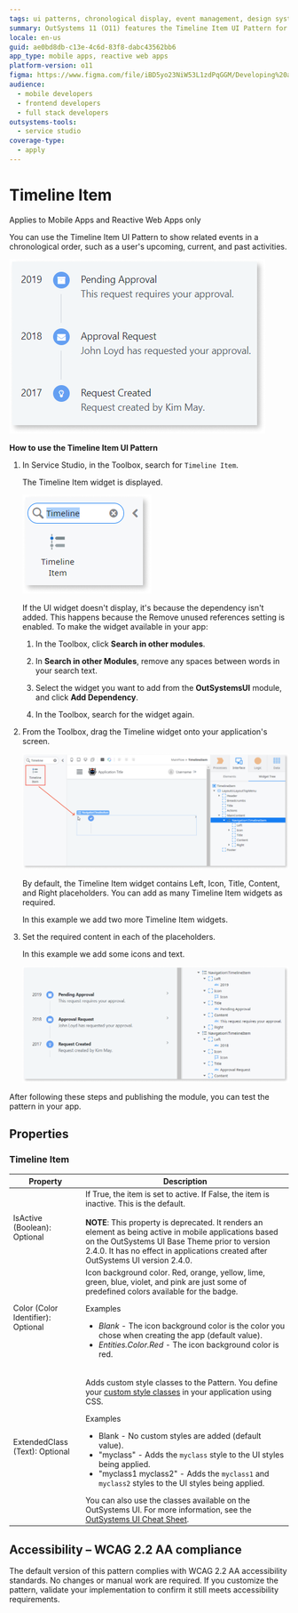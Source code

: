 ```yaml
---
tags: ui patterns, chronological display, event management, design systems, user interface
summary: OutSystems 11 (O11) features the Timeline Item UI Pattern for displaying events in chronological order in Mobile Apps and Reactive Web Apps.
locale: en-us
guid: ae0bd8db-c13e-4c6d-83f8-dabc43562bb6
app_type: mobile apps, reactive web apps
platform-version: o11
figma: https://www.figma.com/file/iBD5yo23NiW53L1zdPqGGM/Developing%20an%20Application?node-id=218:0
audience:
  - mobile developers
  - frontend developers
  - full stack developers
outsystems-tools:
  - service studio
coverage-type:
  - apply
---
```


# Timeline Item

<div class="info" markdown="1">

Applies to Mobile Apps and Reactive Web Apps only

</div>

You can use the Timeline Item UI Pattern to show related events in a chronological order, such as a user's upcoming, current, and past activities.

![Screenshot showing an overview of the Timeline Item UI Pattern in a mobile app interface](images/timelineitem-1-ss.png "Timeline Item UI Pattern Overview")

**How to use the Timeline Item UI Pattern**

1. In Service Studio, in the Toolbox, search for `Timeline Item`.

    The Timeline Item widget is displayed.

    ![Screenshot of the Timeline Item widget found in the Service Studio toolbox](images/timelineitem-2-ss.png "Timeline Item Widget in Service Studio")

    If the UI widget doesn't display, it's because the dependency isn't added. This happens because the Remove unused references setting is enabled. To make the widget available in your app:

    1. In the Toolbox, click **Search in other modules**.

    1. In **Search in other Modules**, remove any spaces between words in your search text.

    1. Select the widget you want to add from the **OutSystemsUI** module, and click **Add Dependency**.

    1. In the Toolbox, search for the widget again.

1. From the Toolbox, drag the Timeline widget onto your application's screen.

    ![Screenshot illustrating how to drag the Timeline widget onto an application's screen in Service Studio](images/timelineitem-3-ss.png "Dragging Timeline Widget onto the Screen")

    By default, the Timeline Item widget contains Left, Icon, Title, Content, and Right placeholders. You can add as many Timeline Item widgets as required.

    In this example we add two more Timeline Item widgets.

1. Set the required content in each of the placeholders.

    In this example we add some icons and text.

    ![Screenshot showing the configuration of content within the Timeline Item placeholders with icons and text](images/timelineitem-4-ss.png "Configuring Timeline Item Content")

After following these steps and publishing the module, you can test the pattern in your app.

## Properties

### Timeline Item

| Property| Description|
|---|---|
| IsActive (Boolean): Optional       | If True, the item is set to active. If False, the item is inactive. This is the default.<br/><br/>**NOTE**: This property is deprecated. It renders an element as being active in mobile applications based on the OutSystems UI Base Theme prior to version 2.4.0. It has no effect in applications created after OutSystems UI version 2.4.0.|
| Color (Color Identifier): Optional | Icon background color. Red, orange, yellow, lime, green, blue, violet, and pink are just some of predefined colors available for the badge. <p>Examples <ul><li>_Blank_ - The icon background color is the color you chose when creating the app (default value).</li><li>_Entities.Color.Red_ - The icon background color is red.</li></ul></p>|
| ExtendedClass (Text): Optional     | <p>Adds custom style classes to the Pattern. You define your [custom style classes](../../../look-feel/css.md) in your application using CSS.</p> <p>Examples <ul><li>Blank - No custom styles are added (default value).</li><li>"myclass" - Adds the ``myclass`` style to the UI styles being applied.</li><li>"myclass1 myclass2" - Adds the ``myclass1`` and ``myclass2`` styles to the UI styles being applied.</li></ul></p>You can also use the classes available on the OutSystems UI. For more information, see the [OutSystems UI Cheat Sheet](https://outsystemsui.outsystems.com/OutSystemsUIWebsite/CheatSheet). |

## Accessibility – WCAG 2.2 AA compliance

The default version of this pattern complies with WCAG 2.2 AA accessibility standards. No changes or manual work are required. If you customize the pattern, validate your implementation to confirm it still meets accessibility requirements.
